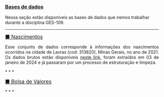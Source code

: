 
### [Bases de dados](#)
Nessa seção estão disponíveis as bases de dados que iremos trabalhar durante a disciplina GES-109. 

* * *
<p><big><a href="https://luizpala1.github.io/GES109/bases_de_dados/sus_nascimentos/descricao"> &#x25A0; Nascimentos </a></big></p> 
<p align="justify">
Esse conjunto de dados corresponde à informações dos nascimentos ocorridos na cidade de Lavras (cod: 313820), Minas Gerais, no ano de 2021. Os dados brutos estão disponíveis <a href="https://datasus.saude.gov.br/transferencia-de-arquivos" target="_blank">neste link</a>, foram extraídos em 03 de janeiro de 2024 e já passaram por um processo de estruturação e limpeza. 
</p> 
* * *
<p><big><a href="https://luizpala1.github.io/GES109/bases_de_dados/sus_nascimentos/descricao"> &#x25A0; Bolsa de Valores </a></big></p> 
<p align="justify">

</p> 
* * *
